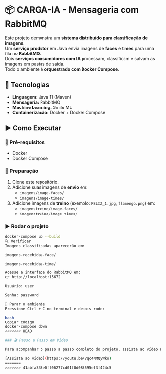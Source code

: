 # 📦 CARGA-IA - Mensageria com RabbitMQ

Este projeto demonstra um **sistema distribuído para classificação de imagens**.  
Um **serviço produtor** em Java envia imagens de **faces** e **times** para uma fila no **RabbitMQ**.  
Dois **serviços consumidores com IA** processam, classificam e salvam as imagens em pastas de saída.  
Todo o ambiente é **orquestrado com Docker Compose**.  


## 🚀 Tecnologias  
- **Linguagem:** Java 11 (Maven)  
- **Mensageria:** RabbitMQ  
- **Machine Learning:** Smile ML  
- **Containerização:** Docker + Docker Compose  

## ▶️ Como Executar  

### 🔧 Pré-requisitos  
- Docker  
- Docker Compose  

### 📑 Preparação  
1. Clone este repositório.  
2. Adicione suas imagens de **envio** em:  
   - `imagens/image-faces/`  
   - `imagens/image-times/`  
3. Adicione imagens de **treino** (exemplo: `FELIZ_1.jpg`, `flamengo.png`) em:  
   - `imagenstreino/image-faces/`  
   - `imagenstreino/image-times/`  

### ▶️ Rodar o projeto  
```bash
docker-compose up --build
🔍 Verificar
Imagens classificadas aparecerão em:

imagens-recebidas-face/

imagens-recebidas-time/

Acesse a interface do RabbitMQ em:
👉 http://localhost:15672

Usuário: user

Senha: password

🛑 Parar o ambiente
Pressione Ctrl + C no terminal e depois rode:

bash
Copiar código
docker-compose down
<<<<<<< HEAD

### 🎬 Passo a Passo em Vídeo

Para acompanhar o passo a passo completo do projeto, assista ao vídeo no YouTube:  

[Assista ao vídeo](https://youtu.be/Vqc4NMQyWko)
=======
>>>>>>> 41abfa333e0ff06277cd01f0d085595ef3f424c5
